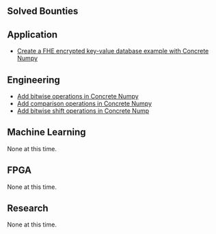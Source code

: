 ## Solved Bounties

## Application
- [Create a FHE encrypted key-value database example with Concrete Numpy](create-key-value-database-app.md)
## Engineering
- [Add bitwise operations in Concrete Numpy](add-bitwise-operations.md)
- [Add comparison operations in Concrete Numpy](add-comparison-operations.md)
- [Add bitwise shift operations in Concrete Nump](add-bitwise-shift-operations.md)

## Machine Learning
None at this time.

## FPGA
None at this time.

## Research
None at this time.

